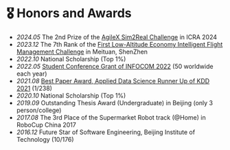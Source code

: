 # 🎖 Honors and Awards
- *2024.05* The 2nd Prize of the [AgileX Sim2Real Challenge](http://www.sim2real.net/track/track/?nav=AXS2024) in ICRA 2024
- *2023.12* The 7th Rank of the [First Low-Altitude Economy Intelligent Flight Management Challenge](https://github.com/superboySB/mtuav-competition) in Meituan, ShenZhen
- *2022.10* National Scholarship (Top 1%)
- *2022.05* [Student Conference Grant of INFOCOM 2022](https://infocom2022.ieee-infocom.org/authors/student-conference-grant.html) (50 worldwide each year)
- *2021.08* [Best Paper Award, Applied Data Science Runner Up of KDD 2021](https://www.prnewswire.com/news-releases/kdd-2021-honors-recipients-of-the-sigkdd-best-paper-awards-301386915.html) (1/238)
- *2020.10* National Scholarship (Top 1%)
- *2019.09* Outstanding Thesis Award (Undergraduate) in Beijing (only 3 person/college)
- *2017.08* The 3rd Place of the Supermarket Robot track (@Home) in RoboCup China 2017
- *2016.12* Future Star of Software Engineering, Beijing Institute of Technology (10/176)